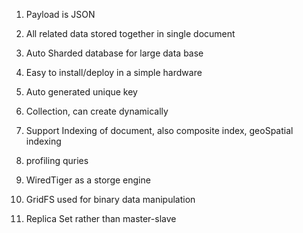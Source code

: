 1. Payload is JSON

2. All related data stored together in single document

3. Auto Sharded database for large data base

4. Easy to install\/deploy in a simple hardware

5. Auto generated unique key

6. Collection, can create dynamically

7. Support Indexing of document, also composite index, geoSpatial indexing

8. profiling quries

9. WiredTiger as a storge engine

10. GridFS used for binary data manipulation

11. Replica Set rather than master-slave


